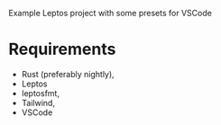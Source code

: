 Example Leptos project with some presets for VSCode

# Requirements
- Rust (preferably nightly),
- Leptos
- leptosfmt,
- Tailwind,
- VSCode
